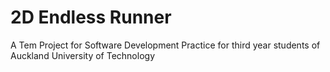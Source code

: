 # 2D Endless Runner
 A Tem Project for Software Development Practice for third year students of Auckland University of Technology
